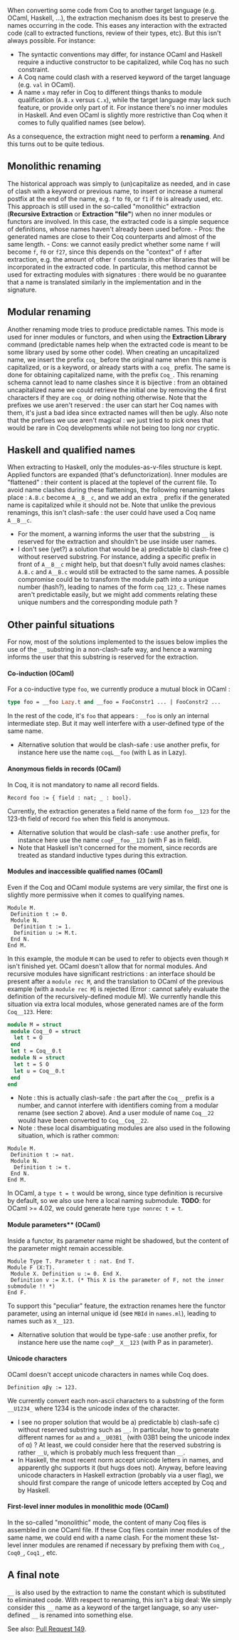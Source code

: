 When converting some code from Coq to another target language (e.g. OCaml, Haskell, ...), the extraction mechanism does its best to preserve the names occurring in the code. This eases any interaction with the extracted code (call to extracted functions, review of their types, etc). But this isn't always possible. For instance:

-   The syntactic conventions may differ, for instance OCaml and Haskell require a inductive constructor to be capitalized, while Coq has no such constraint.
-   A Coq name could clash with a reserved keyword of the target language (e.g. `val` in OCaml).
-   A name `x` may refer in Coq to different things thanks to module qualification (`A.B.x` versus `C.x`), while the target language may lack such feature, or provide only part of it. For instance there's no inner modules in Haskell. And even OCaml is slightly more restrictive than Coq when it comes to fully qualified names (see below).

As a consequence, the extraction might need to perform a **renaming**. And this turns out to be quite tedious.

## Monolithic renaming ##

The historical approach was simply to (un)capitalize as needed, and in case of clash with a keyword or previous name, to insert or increase a numeral postfix at the end of the name, e.g. `f` to `f0`, or `f1` if `f0` is already used, etc. This approach is still used in the so-called "monolithic" extraction (**Recursive Extraction** or **Extraction "file"**) when no inner modules or functors are involved. In this case, the extracted code is a simple sequence of definitions, whose names haven't already been used before.
    -   Pros: the generated names are close to their Coq counterparts and almost of the same length.
    -   Cons: we cannot easily predict whether some name `f` will become `f`, `f0` or `f27`, since this depends on the "context" of `f` after extraction, e.g. the amount of other `f` constants in other libraries that will be incorporated in the extracted code. In particular, this method cannot be used for extracting modules with signatures : there would be no guarantee that a name is translated similarly in the implementation and in the signature.

## Modular renaming ##

Another renaming mode tries to produce predictable names. This mode is used for inner modules or functors, and when using the **Extraction Library** command (predictable names help when the extracted code is meant to be some library used by some other code). When creating an uncapitalized name, we insert the prefix `coq_` before the original name when this name is capitalized, or is a keyword, or already starts with a `coq_` prefix. The same is done for obtaining capitalized name, with the prefix `Coq_`. This renaming schema cannot lead to name clashes since it is bijective : from an obtained uncapitalized name we could retrieve the initial one by removing the 4 first characters if they are `coq_` or doing nothing otherwise. Note that the prefixes we use aren't reserved : the user can start her Coq names with them, it's just a bad idea since extracted names will then be ugly. Also note that the prefixes we use aren't magical : we just tried to pick ones that would be rare in Coq developments while not being too long nor cryptic.

## Haskell and qualified names ##

When extracting to Haskell, only the modules-as-v-files structure is kept. Applied functors are expanded (that's defunctorization). Inner modules are "flattened" : their content is placed at the toplevel of the current file. To avoid name clashes during these flattenings, the following renaming takes place : `A.B.c` become `A__B__c`, and we add an extra `_` prefix if the generated name is capitalized while it should not be. Note that unlike the previous renamings, this isn't clash-safe : the user could have used a Coq name `A__B__c`.
  -   For the moment, a warning informs the user that the substring `__` is reserved for the extraction and shouldn't be use inside user names.
  -   I don't see (yet?) a solution that would be a) predictable b) clash-free c) without reserved substring. For instance, adding a specific prefix in front of `A__B__c` might help, but that doesn't fully avoid names clashes: `A.B.c` and `A__B.c` would still be extracted to the same names. A possible compromise could be to transform the module path into a unique number (hash?), leading to names of the form `coq_123_c`. These names aren't predictable easily, but we might add comments relating these unique numbers and the corresponding module path ?

## Other painful situations ##

For now, most of the solutions implemented to the issues below implies the use of the `__` substring in a non-clash-safe way, and hence a warning informs the user that this substring is reserved for the extraction.

#### Co-induction (OCaml) ####

For a co-inductive type `foo`, we currently produce a mutual block in OCaml :

```ocaml
type foo = __foo Lazy.t and __foo = FooConstr1 ... | FooConstr2 ...
```

In the rest of the code, it's `foo` that appears : `__foo` is only an internal intermediate step. But it may well interfere with a user-defined type of the same name.

  - Alternative solution that would be clash-safe : use another prefix, for instance here use the name `coqL__foo` (with L as in Lazy).

#### Anonymous fields in records (OCaml) ####

In Coq, it is not mandatory to name all record fields.

```coq
Record foo := { field : nat; _ : bool}.
```

Currently, the extraction generates a field name of the form `foo__123` for the 123-th field of record `foo` when this field is anonymous.

  - Alternative solution that would be clash-safe : use another prefix, for instance here use the name `coqF__foo__123` (with F as in field).
  - Note that Haskell isn't concerned for the moment, since records are treated as standard inductive types during this extraction.

#### Modules and inaccessible qualified names (OCaml) ####

Even if the Coq and OCaml module systems are very similar, the first one is slightly more permissive when it comes to qualifying names.

```coq
Module M.
 Definition t := 0.
 Module N.
  Definition t := 1.
  Definition u := M.t.
 End N.
End M.
```

In this example, the module `M` can be used to refer to objects even though `M` isn't finished yet. OCaml doesn't allow that for normal modules. And recursive modules have significant restrictions : an interface should be present after a `module rec M`, and the translation to OCaml of the previous example (with a `module rec M`) is rejected (Error : cannot safely evaluate the definition of the recursively-defined module M). We currently handle this situation via extra local modules, whose generated names are of the form `Coq__123`. Here:

```ocaml
module M = struct
 module Coq__0 = struct
  let t = O
 end
 let t = Coq__0.t
 module N = struct
  let t = S O
  let u = Coq__0.t
 end
end
```

  - Note : this is actually clash-safe : the part after the `Coq__` prefix is a number, and cannot interfere with identifiers coming from a modular rename (see section 2 above). And a user module of name `Coq__22` would have been converted to `Coq__Coq__22`.
  - Note : these local disambiguating modules are also used in the following situation, which is rather common:

```coq
Module M.
 Definition t := nat.
 Module N.
  Definition t := t.
 End N.
End M.
```

In OCaml, a `type t = t` would be wrong, since type definition is recursive by default, so we also use here a local naming submodule. **TODO**: for OCaml >= 4.02, we could generate here `type nonrec t = t`.

#### Module parameters** (OCaml) ####

Inside a functor, its parameter name might be shadowed, but the content of the parameter might remain accessible.

```coq
Module Type T. Parameter t : nat. End T.
Module F (X:T).
 Module X. Definition u := 0. End X.
 Definition v := X.t. (* This X is the parameter of F, not the inner submodule !! *)
End F.
```

To support this "peculiar" feature, the extraction renames here the functor parameter, using an internal unique id (see `MBId` in `names.ml`), leading to names such as `X__123`.

  - Alternative solution that would be type-safe : use another prefix, for instance here use the name `coqP__X__123` (with P as in parameter).

#### Unicode characters ####

OCaml doesn't accept unicode characters in names while Coq does.

```coq
Definition αβγ := 123.
```

 We currently convert each non-ascii characters to a substring of the form `__U1234_` where 1234 is the unicode index of the character.

  - I see no proper solution that would be a) predictable b) clash-safe c) without reserved substring such as `__`. In particular, how to generate different names for `aα` and `a__U03B1_` (with 03B1 being the unicode index of α) ? At least, we could consider here that the reserved substring is rather `__U`, which is probably much less frequent than `__`.
  - In Haskell, the most recent norm accept unicode letters in names, and apparently ghc supports it (but hugs does not). Anyway, before leaving unicode characters in Haskell extraction (probably via a user flag), we should first compare the range of unicode letters accepted by Coq and by Haskell.

#### First-level inner modules in monolithic mode (OCaml) ####

In the so-called "monolithic" mode, the content of many Coq files is assembled in one OCaml file. If these Coq files contain inner modules of the same name, we could end with a name clash. For the moment these 1st-level inner modules are renamed if necessary by prefixing them with `Coq_`, `Coq0_`, `Coq1_`, etc.


## A final note ##

`__` is also used by the extraction to name the constant which is substituted to eliminated code. With respect to renaming, this isn't a big deal: We simply consider this `__` name as a keyword of the target language, so any user-defined `__` is renamed into something else.

See also: [Pull Request 149](https://github.com/coq/coq/pull/149).
